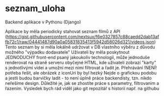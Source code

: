 # seznam_uloha

Backend aplikace v Pythonu (Django)

Aplikace by měla periodicky stahovat seznam filmů z API (https://gist.githubusercontent.com/nextsux/f6e0327857c88caedd2dab13affb72c1/raw/04441487d90a0a05831835413f5942d58026d321/videos.json)
Tento seznam by si měla lokálně udržovat v DB vlastního výběru z důvodu možného "výpadku dodavatele"
Uživateli by měla poskytnout JEDNODUCHÝ front-end psaný jakoukoliv technologií, může jednoduše renderovat na straně serveru obyčejné HTML, kde uživateli zobrazí "karty" s jednotlivými videi a umožní mezi nimi filtrovat a řadit je.
Přehrávání !NENÍ! potřeba řešit, ale obrázek z iconUri by byl hezký
Nejde o grafickou podobu a jestli budou barvičky ladit - to není úplně práce backendisty, tzn. nikdo neřešíme design. Důležité je, jak se zhostíte práce s parametry, filtrovanim a řazením.
Vysledek bych rád viděl jako git repozitář s historií např. na githubu

